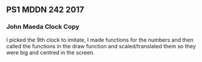 ## PS1 MDDN 242 2017

### John Maeda Clock Copy

I picked the 9th clock to imitate, I made functions for the numbers and then called the functions in the draw function and scaled/translated them so they were big and centred in the screen.